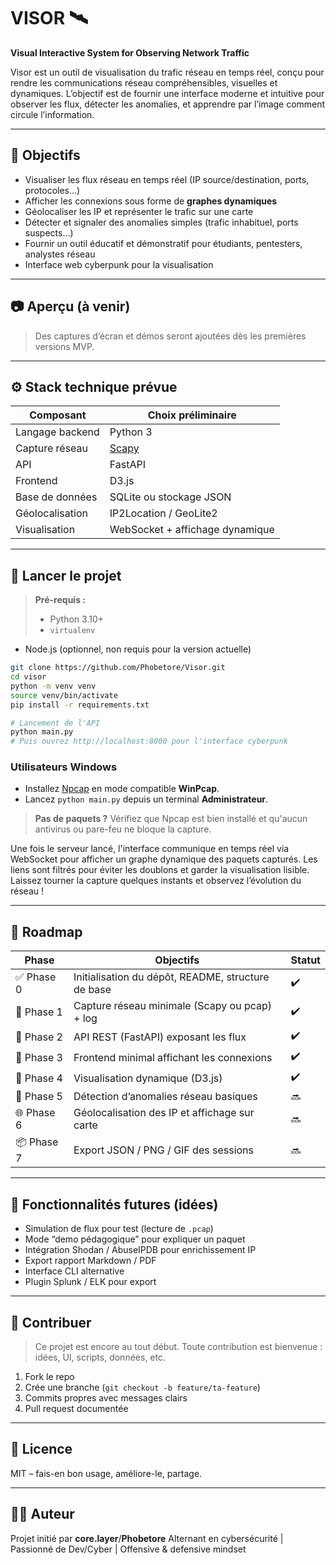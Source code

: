 # VISOR 🛰️

**Visual Interactive System for Observing Network Traffic**

Visor est un outil de visualisation du trafic réseau en temps réel, conçu pour rendre les communications réseau compréhensibles, visuelles et dynamiques. L’objectif est de fournir une interface moderne et intuitive pour observer les flux, détecter les anomalies, et apprendre par l’image comment circule l’information.

---

## 📌 Objectifs

- Visualiser les flux réseau en temps réel (IP source/destination, ports, protocoles…)
- Afficher les connexions sous forme de **graphes dynamiques**
- Géolocaliser les IP et représenter le trafic sur une carte
- Détecter et signaler des anomalies simples (trafic inhabituel, ports suspects…)
- Fournir un outil éducatif et démonstratif pour étudiants, pentesters, analystes réseau
- Interface web cyberpunk pour la visualisation

---

## 📷 Aperçu (à venir)

> Des captures d’écran et démos seront ajoutées dès les premières versions MVP.

---

## ⚙️ Stack technique prévue

| Composant         | Choix préliminaire               |
|-------------------|----------------------------------|
| Langage backend   | Python 3                         |
| Capture réseau    | [Scapy](https://scapy.net/)     |
| API               | FastAPI                          |
| Frontend          | D3.js                             |
| Base de données   | SQLite ou stockage JSON         |
| Géolocalisation   | IP2Location / GeoLite2          |
| Visualisation     | WebSocket + affichage dynamique |

---

## 🚀 Lancer le projet

> **Pré-requis :**
> - Python 3.10+
> - `virtualenv`
- Node.js (optionnel, non requis pour la version actuelle)

```bash
git clone https://github.com/Phobetore/Visor.git
cd visor
python -m venv venv
source venv/bin/activate
pip install -r requirements.txt

# Lancement de l'API
python main.py
# Puis ouvrez http://localhost:8000 pour l'interface cyberpunk
```

### Utilisateurs Windows

- Installez [Npcap](https://npcap.com/) en mode compatible **WinPcap**.
- Lancez `python main.py` depuis un terminal **Administrateur**.

> **Pas de paquets ?** Vérifiez que Npcap est bien installé et qu'aucun antivirus ou pare-feu ne bloque la capture.

Une fois le serveur lancé, l'interface communique en temps réel via WebSocket
pour afficher un graphe dynamique des paquets capturés. Les liens sont filtrés
pour éviter les doublons et garder la visualisation lisible. Laissez tourner la
capture quelques instants et observez l’évolution du réseau !

---

## 📍 Roadmap

| Phase | Objectifs | Statut |
|-------|-----------|--------|
| ✅ Phase 0 | Initialisation du dépôt, README, structure de base | ✔️ |
| 🔧 Phase 1 | Capture réseau minimale (Scapy ou pcap) + log | ✔️ |
| 🔧 Phase 2 | API REST (FastAPI) exposant les flux | ✔️ |
| 🔧 Phase 3 | Frontend minimal affichant les connexions | ✔️ |
| 🔧 Phase 4 | Visualisation dynamique (D3.js) | ✔️ |
| 🔧 Phase 5 | Détection d’anomalies réseau basiques | 🔜 |
| 🌐 Phase 6 | Géolocalisation des IP et affichage sur carte | 🔜 |
| 📦 Phase 7 | Export JSON / PNG / GIF des sessions | 🔜 |

---

## 🧪 Fonctionnalités futures (idées)

- Simulation de flux pour test (lecture de `.pcap`)
- Mode “demo pédagogique” pour expliquer un paquet
- Intégration Shodan / AbuseIPDB pour enrichissement IP
- Export rapport Markdown / PDF
- Interface CLI alternative
- Plugin Splunk / ELK pour export

---

## 🤝 Contribuer

> Ce projet est encore au tout début. Toute contribution est bienvenue : idées, UI, scripts, données, etc.

1. Fork le repo
2. Crée une branche (`git checkout -b feature/ta-feature`)
3. Commits propres avec messages clairs
4. Pull request documentée

---

## 📝 Licence

MIT – fais-en bon usage, améliore-le, partage.

---

## 👨‍💻 Auteur

Projet initié par **core.layer**/**Phobetore** 
Alternant en cybersécurité | Passionné de Dev/Cyber | Offensive & defensive mindset
